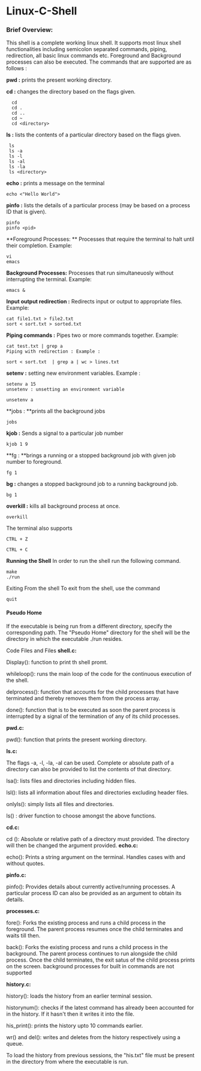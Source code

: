 # Linux-C-Shell

### Brief Overview:
This shell is a complete working linux shell. It supports most linux shell functionalities including semicolon separated commands, piping, redirection, all basic linux commands etc. Foreground and Background processes can also be executed. The commands that are supported are as follows :

**pwd :** prints the present working directory.

**cd :** changes the directory based on the flags given.

      cd
      cd .
      cd ..
      cd ~
      cd <directory>
      
**ls :** lists the contents of a particular directory based on the flags given.

     ls
     ls -a
     ls -l
     ls -al
     ls -la
     ls <directory>
     
**echo :** prints a message on the terminal

    echo <"Hello World">
    
**pinfo :** lists the details of a particular process (may be based on a process ID that is given).

    pinfo
    pinfo <pid>
    
**Foreground Processes: ** Processes that require the terminal to halt until their completion. Example:

    vi
    emacs
    
**Background Processes:** Processes that run simultaneuosly without interrupting the terminal. Example:

    emacs &
    
**Input output redirection :** Redirects input or output to appropriate files. Example:

    cat file1.txt > file2.txt
    sort < sort.txt > sorted.txt
    
**Piping commands :** Pipes two or more commands together. Example:

    cat test.txt | grep a
    Piping with redirection : Example :
    
    sort < sort.txt  | grep a | wc > lines.txt
    
**setenv :** setting new environment variables. Example :

    setenv a 15
    unsetenv : unsetting an environment variable

    unsetenv a

**jobs : **prints all the background jobs

    jobs
    
**kjob :** Sends a signal to a particular job number

    kjob 1 9
    
**fg : **brings a running or a stopped background job with given job number to foreground.

    fg 1
    
**bg :** changes a stopped background job to a running background job.

    bg 1
    
**overkill :** kills all background process at once.

    overkill
    
The terminal also supports

    CTRL + Z

    CTRL + C

**Running the Shell**
In order to run the shell run the following command.

    make
    ./run
    
Exiting From the shell
To exit from the shell, use the command

    quit

    
#### Pseudo Home

If the executable is being run from a different directory, specify the corresponding path.
The "Pseudo Home" directory for the shell will be the directory in which the executable ./run resides.

Code Files and Files
**shell.c:**

Display(): function to print th shell promt.

whileloop(): runs the main loop of the code for the continuous execution of the shell.

delprocess(): function that accounts for the child processes that have terminated and thereby removes them from the process array.

done(): function that is to be executed as soon the parent process is interrupted by a signal of the termination of any of its child processes.

**pwd.c:**

pwd(): function that prints the present working directory.

**ls.c:**

The flags -a, -l, -la, -al can be used. Complete or absolute path of a directory can also be provided to list the contents of that directory.

lsa(): lists files and directories including hidden files.

lsl(): lists all information about files and directories excluding header files.

onlyls(): simply lists all files and directories.

ls() : driver function to choose amongst the above functions.

**cd.c:**

cd (): Absolute or relative path of a directory must provided. The directory will then be changed the argument provided.
**echo.c:**

echo(): Prints a string argument on the terminal. Handles cases with and without quotes.

**pinfo.c:**

pinfo(): Provides details about currently active/running processes. A particular process ID can also be provided as an argument to obtain its details.

**processes.c:**

fore(): Forks the existing process and runs a child process in the foreground. The parent process resumes once the child terminates and waits till then.

back(): Forks the existing process and runs a child process in the background. The parent process continues to run alongside the child process. Once the child terminates, the exit satus of the child process prints on the screen.
background processes for built in commands are not supported

**history.c:**

history(): loads the history from an earlier terminal session.

historynum(): checks if the latest command has already been accounted for in the history. If it hasn't then it writes it into the file.

his_print(): prints the history upto 10 commands earlier.

wr() and del(): writes and deletes from the history respectively using a queue.

To load the history from previous sessions, the "his.txt" file must be present in the directory from where the executable is run.
